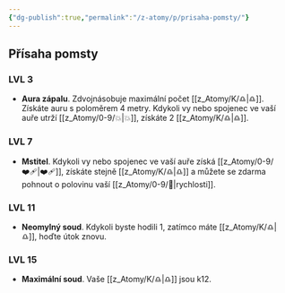 ```yaml
---
{"dg-publish":true,"permalink":"/z-atomy/p/prisaha-pomsty/"}
---
```


## Přísaha pomsty
### LVL 3
- **Aura zápalu**. Zdvojnásobuje maximální počet [[z_Atomy/K/♎\|♎]]. Získáte auru s poloměrem 4 metry. Kdykoli vy nebo spojenec ve vaší auře utrží [[z_Atomy/0-9/💥\|💥]], získáte 2 [[z_Atomy/K/♎\|♎]].

### LVL 7
- **Mstitel**. Kdykoli vy nebo spojenec ve vaší auře získá [[z_Atomy/0-9/❤️‍🩹\|❤️‍🩹]], získáte stejně [[z_Atomy/K/♎\|♎]] a můžete se zdarma pohnout o polovinu vaší [[z_Atomy/0-9/🏃\|rychlosti]].

### LVL 11
- **Neomylný soud**. Kdykoli byste hodili 1, zatímco máte [[z_Atomy/K/♎\|♎]], hoďte útok znovu.

### LVL 15
- **Maximální soud**. Vaše [[z_Atomy/K/♎\|♎]] jsou k12.